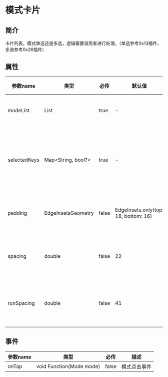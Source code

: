 # 模式卡片

## 简介
卡片列表，模式单选还是多选，逻辑需要调用者进行处理。（单选参考0x13插件，多选参考0x26插件）

## 属性

| 参数name       | 类型                 | 必传    | 默认值                                  | 描述             |
|--------------|--------------------|-------|--------------------------------------|----------------|
| modeList     | List<Mode>         | true  | -                                    | 模式列表           |
| selectedKeys | Map<String, bool?> | true  | -                                    | key为true模式将会高亮 |
| padding      | EdgeInsetsGeometry | false | EdgeInsets.only(top: 18, bottom: 16) | 卡片内边距          |
| spacing      | double             | false | 22                                   | 主轴元素间距         |
| runSpacing   | double             | false | 41                                   | 两行之间间距         |

## 事件

| 参数name | 类型                       | 必传    | 描述     |
|--------|--------------------------|-------|--------|
| onTap  | void Function(Mode mode) | false | 模式点击事件 |

